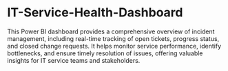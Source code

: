 # IT-Service-Health-Dashboard
This Power BI dashboard provides a comprehensive overview of incident management, including real-time tracking of open tickets, progress status, and closed change requests. It helps monitor service performance, identify bottlenecks, and ensure timely resolution of issues, offering valuable insights for IT service teams and stakeholders.
